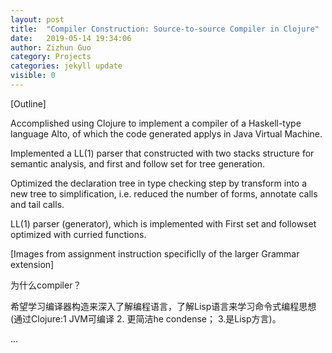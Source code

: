 ```yaml
---
layout: post
title:  "Compiler Construction: Source-to-source Compiler in Clojure"
date:   2019-05-14 19:34:06
author: Zizhun Guo
category: Projects
categories: jekyll update
visible: 0
---
```

[Outline]

Accomplished using Clojure to implement a compiler of a Haskell-type language Alto, of which the code generated applys in Java Virtual Machine. 

Implemented a LL(1) parser that constructed with two stacks structure for semantic analysis, and 
first and follow set for tree generation. 

Optimized the declaration tree in type checking step by transform into a new tree to simplification, i.e. reduced the number of forms, annotate calls and tail calls.


LL(1) parser (generator), which is implemented with First set and followset optimized with curried functions. 



[Images from assignment instruction specificlly of the larger Grammar extension]



为什么compiler？

希望学习编译器构造来深入了解编程语言，了解Lisp语言来学习命令式编程思想(通过Clojure:1 JVM可编译 2. 更简洁he condense； 3.是Lisp方言)。

...

